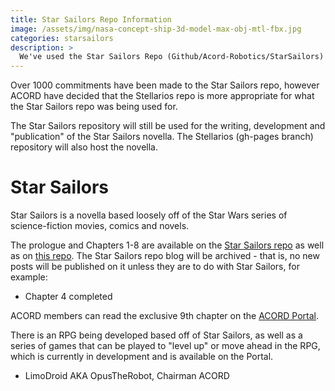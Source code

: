 ```yaml
---
title: Star Sailors Repo Information
image: /assets/img/nasa-concept-ship-3d-model-max-obj-mtl-fbx.jpg
categories: starsailors
description: >
  We've used the Star Sailors Repo (Github/Acord-Robotics/StarSailors) for the past few months to catalogue the development of Stellarios. From now, that repo will only dicuss the development of the Star Sailors novella series, which will also be discussed here.
---
```


Over 1000 commitments have been made to the Star Sailors repo, however ACORD have decided that the Stellarios repo is more appropriate for what the Star Sailors repo was being used for.

The Star Sailors repository will still be used for the writing, development and "publication" of the Star Sailors novella. The Stellarios (gh-pages branch) repository will also host the novella.

# Star Sailors

Star Sailors is a novella based loosely off of the Star Wars series of science-fiction movies, comics and novels. 

The prologue and Chapters 1-8 are available on the [Star Sailors repo](http://acord-robotics.github.io/starsailors) as well as on [this repo](http://acord-robotics.github.io/stellarios/compass). The Star Sailors repo blog will be archived - that is, no new posts will be published on it unless they are to do with Star Sailors, for example:

* Chapter 4 completed

ACORD members can read the exclusive 9th chapter on the [ACORD Portal](http://allianceofdroids.org.au/aod/starsailors). 

There is an RPG being developed based off of Star Sailors, as well as a series of games that can be played to "level up" or move ahead in the RPG, which is currently in development and is available on the Portal.

-  LimoDroid AKA OpusTheRobot, Chairman ACORD